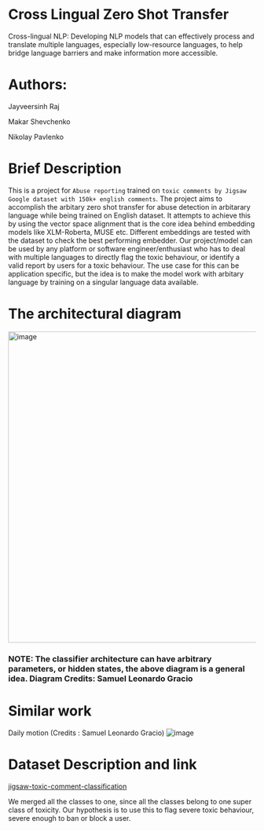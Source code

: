 # Cross Lingual Zero Shot Transfer
Cross-lingual NLP: Developing NLP models that can effectively process and translate multiple languages, especially low-resource languages, to help bridge language barriers and make information more accessible.

# Authors:
Jayveersinh Raj

Makar Shevchenko

Nikolay Pavlenko

# Brief Description
This is a project for `Abuse reporting` trained on `toxic comments by Jigsaw Google dataset with 150k+ english comments`. The project aims to accomplish the arbitary zero shot transfer for abuse detection in arbitarary language while being trained on English dataset. It attempts to achieve this by using the vector space alignment that is the core idea behind embedding models like XLM-Roberta, MUSE etc. Different embeddings are tested with the dataset to check the best performing embedder. Our project/model can be used by any platform or software engineer/enthusiast who has to deal with multiple languages to directly flag the toxic behaviour, or identify a valid report by users for a toxic behaviour. The use case for this can be application specific, but the idea is to make the model work with arbitary language by training on a singular language data available.

# The architectural diagram
<img width="634" alt="image" src="https://user-images.githubusercontent.com/69463767/232441899-c594e5cc-762d-4834-bf86-8087287861bc.png">

### NOTE: The classifier architecture can have arbitrary parameters, or hidden states, the above diagram is a general idea. Diagram Credits: Samuel Leonardo Gracio

# Similar work
Daily motion (Credits : Samuel Leonardo Gracio)
![image](https://user-images.githubusercontent.com/69463767/232442675-cf573b1c-c243-4d25-860a-dafa30bb186e.png)

# Dataset Description and link
[jigsaw-toxic-comment-classification](https://www.kaggle.com/c/jigsaw-toxic-comment-classification-challenge)

We merged all the classes to one, since all the classes belong to one super class of toxicity. Our hypothesis is to use this to flag severe toxic behaviour, severe enough to ban or block a user.